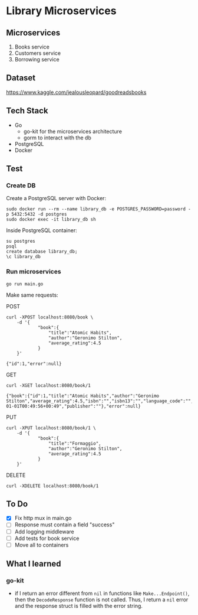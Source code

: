 # Library Microservices

## Microservices
1. Books service
2. Customers service
3. Borrowing service 

## Dataset
https://www.kaggle.com/jealousleopard/goodreadsbooks

## Tech Stack
- Go
    - go-kit for the microservices architecture
    - gorm to interact with the db
- PostgreSQL
- Docker

## Test

### Create DB
Create a PostgreSQL server with Docker:
```
sudo docker run --rm --name library_db -e POSTGRES_PASSWORD=password -p 5432:5432 -d postgres
sudo docker exec -it library_db sh
```

Inside PostgreSQL container:
```
su postgres
psql
create database library_db;
\c library_db
```

### Run microservices
```
go run main.go
```

Make same requests:

POST
```
curl -XPOST localhost:8080/book \
    -d '{
            "book":{
                "title":"Atomic Habits",
                "author":"Geronimo Stilton",
                "average_rating":4.5
            }
    }'

{"id":1,"error":null}
```

GET
```
curl -XGET localhost:8080/book/1

{"book":{"id":1,"title":"Atomic Habits","author":"Geronimo Stilton","average_rating":4.5,"isbn":"","isbn13":"","language_code":"","num_pages":0,"ratings_count":0,"text_reviews_count":0,"publication_date":"0001-01-01T00:49:56+00:49","publisher":""},"error":null}
```

PUT
```
curl -XPUT localhost:8080/book/1 \
    -d '{
            "book":{
                "title":"Formaggio",
                "author":"Geronimo Stilton",
                "average_rating":4.5
            }
    }'
```

DELETE
```
curl -XDELETE localhost:8080/book/1
```

## To Do

- [x] Fix http mux in main.go
- [ ] Response must contain a field "success"
- [ ] Add logging middleware
- [ ] Add tests for book service
- [ ] Move all to containers

## What I learned

### go-kit
- if I return an error different from `nil` in functions like `Make...Endpoint()`,
  then the `DecodeResponse` function is not called. Thus, I return a `nil` error
  and the response struct is filled with the error string.